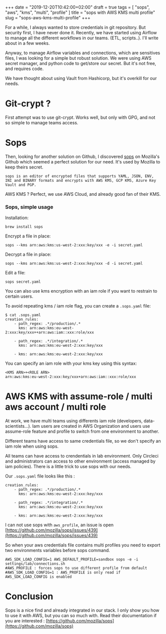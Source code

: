 +++
date = "2019-12-20T10:42:00+02:00"
draft = true
tags = [ "sops", "aws", "kms", "multi", "profile" ]
title = "sops with AWS KMS multi profile"
slug = "sops-aws-kms-multi-profile"
+++

For a while, I always wanted to store credentials in git repository. But security first, I have never done it. 
Recently, we have started using Airflow to manage all the different workflows in our teams. (ETL, scripts..). I'll write about in a few weeks.

Anyway, to manage Airflow variables and connections, which are sensitives files, I was looking for a simple but robust solution. We were using AWS secret manager, and python code to get/store our secret. But it's not free, and requires code.

We have thought about using Vault from Hashicorp, but it's overkill for our needs.


# Git-crypt ?

First attempt was to use git-crypt. Works well, but only with GPG, and not so simple to manage teams access.

# Sops

Then, looking for another solution on Github, I discovered [sops](https://github.com/mozilla/sops) on Mozilla's Github which seemed a perfect solution for our need. It's used by Mozilla to keep theirs secret.

`sops is an editor of encrypted files that supports YAML, JSON, ENV, INI and BINARY formats and encrypts with AWS KMS, GCP KMS, Azure Key Vault and PGP. `

AWS KMS ? Perfect, we use AWS Cloud, and already good fan of their KMS. 

### Sops, simple usage

Installation:

`brew install sops`

Encrypt a file in place:

`sops --kms arn:aws:kms:us-west-2:xxx:key/xxx -e -i secret.yaml`

Decrypt a file in place:

`sops --kms arn:aws:kms:us-west-2:xxx:key/xxx -d -i secret.yaml`

Edit a file:

`sops secret.yaml`

You can also use kms encryption with an iam role if you want to restrain to certain users.

To avoid repeating kms / iam role flag, you can create a `.sops.yaml` file:

```
$ cat .sops.yaml
creation_rules:
    - path_regex: .*/production/.*
      kms: arn:aws:kms:eu-west-2:xxx:key/xxx++arn:aws:iam::xxx:role/xxx

    - path_regex: .*/integration/.*
      kms: arn:aws:kms:eu-west-2:xxx:key/xxx

    - kms: arn:aws:kms:eu-west-2:xxx:key/xxx
```

You can specify an iam role with your kms key using this syntax:

```
<KMS ARN>+<ROLE ARN>
arn:aws:kms:eu-west-2:xxx:key/xxx+arn:aws:iam::xxx:role/xxx
```


# AWS KMS with assume-role / multi aws account / multi role

At work, we have multi teams using differents iam role (developers, data-scientists...). 
Iam users are created in AWS Organization and users use assume-role feature and profile to switch from one environment to another.

Different teams have access to same credentials file, so we don't specify an iam role when using sops.

All teams can have access to crendentials in lab environment.
Only Circleci and administrators can access to other environment (access managed by iam policies). There is a little trick to use sops with our needs.

Our `.sops.yaml` file looks like this :

```
creation_rules:
    - path_regex: .*/production/.*
      kms: arn:aws:kms:eu-west-2:xxx:key/xxx

    - path_regex: .*/integration/.*
      kms: arn:aws:kms:eu-west-2:xxx:key/xxx

    - kms: arn:aws:kms:eu-west-2:xxx:key/xxx
```

I can not use sops with `aws_profile`, an issue is open [https://github.com/mozilla/sops/issues/439](https://github.com/mozilla/sops/issues/439)

So when your aws credentials file contains multi profiles you need to export two environments variables before sops command.

```
AWS_SDK_LOAD_CONFIG=1 AWS_DEFAULT_PROFILE=sandbox sops -e -i settings/lab/connections.sh
#AWS_PROFILE : forces sops to use different profile from default
#AWS_SDK_LOAD_CONFIG=1 : AWS_PROFILE is only read if AWS_SDK_LOAD_CONFIG is enabled
```


# Conclusion

Sops is a nice find and already integrated in our stack. I only show you how to use it with AWS, but you can so much with.  Read their documentation if you are interested : [https://github.com/mozilla/sops](https://github.com/mozilla/sops)

